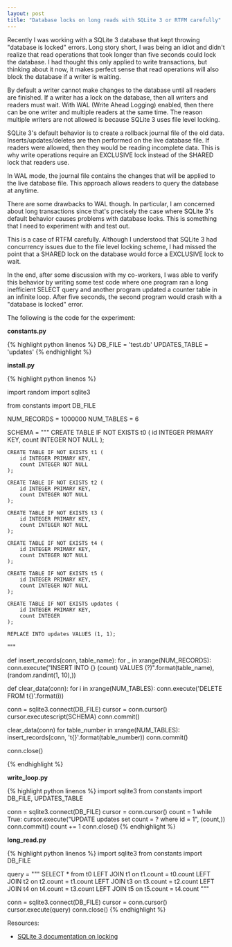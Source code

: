 ```yaml
---
layout: post
title: "Database locks on long reads with SQLite 3 or RTFM carefully"
---
```


Recently I was working with a SQLite 3 database that kept throwing "database is locked" errors. Long story short, I was being an idiot and didn't realize that read operations that took longer than five seconds could lock the database. I had thought this only applied to write transactions, but thinking about it now, it makes perfect sense that read operations will also block the database if a writer is waiting.

By default a writer cannot make changes to the database until all readers are finished. If a writer has a lock on the database, then all writers and readers must wait. With WAL (Write Ahead Logging) enabled, then there can be one writer and multiple readers at the same time. The reason multiple writers are not allowed is because SQLite 3 uses file level locking.

SQLite 3's default behavior is to create a rollback journal file of the old data. Inserts/updates/deletes are then performed on the live database file. If readers were allowed, then they would be reading incomplete data. This is why write operations require an EXCLUSIVE lock instead of the SHARED lock that readers use.

In WAL mode, the journal file contains the changes that will be applied to the live database file. This approach allows readers to query the database at anytime.

There are some drawbacks to WAL though. In particular, I am concerned about long transactions since that's precisely the case where SQLite 3's default behavior causes problems with database locks. This is something that I need to experiment with and test out.

This is a case of RTFM carefully. Although I understood that SQLite 3 had concurrency issues due to the file level locking scheme, I had missed the point that a SHARED lock on the database would force a EXCLUSIVE lock to wait.

In the end, after some discussion with my co-workers, I was able to verify this behavior by writing some test code where one program ran a long inefficient SELECT query and another program updated a counter table in an infinite loop. After five seconds, the second program would crash with a "database is locked" error.

The following is the code for the experiment:

**constants.py**

{% highlight python linenos %}
DB_FILE = 'test.db'
UPDATES_TABLE = 'updates'
{% endhighlight %}

**install.py**

{% highlight python linenos %}

import random
import sqlite3

from constants import DB_FILE

NUM_RECORDS =  1000000
NUM_TABLES = 6

SCHEMA = """
    CREATE TABLE IF NOT EXISTS t0 (
        id INTEGER PRIMARY KEY,
        count INTEGER NOT NULL
    );

    CREATE TABLE IF NOT EXISTS t1 (
        id INTEGER PRIMARY KEY,
        count INTEGER NOT NULL
    );

    CREATE TABLE IF NOT EXISTS t2 (
        id INTEGER PRIMARY KEY,
        count INTEGER NOT NULL
    );

    CREATE TABLE IF NOT EXISTS t3 (
        id INTEGER PRIMARY KEY,
        count INTEGER NOT NULL
    );

    CREATE TABLE IF NOT EXISTS t4 (
        id INTEGER PRIMARY KEY,
        count INTEGER NOT NULL
    );

    CREATE TABLE IF NOT EXISTS t5 (
        id INTEGER PRIMARY KEY,
        count INTEGER NOT NULL
    );

    CREATE TABLE IF NOT EXISTS updates (
        id INTEGER PRIMARY KEY,
        count INTEGER
    );

    REPLACE INTO updates VALUES (1, 1);
"""

def insert_records(conn, table_name):
    for _ in xrange(NUM_RECORDS):
        conn.execute("INSERT INTO {} (count) VALUES (?)".format(table_name), (random.randint(1, 10),))


def clear_data(conn):
    for i in xrange(NUM_TABLES):
        conn.execute('DELETE FROM t{}'.format(i))

conn = sqlite3.connect(DB_FILE)
cursor = conn.cursor()
cursor.executescript(SCHEMA)
conn.commit()

clear_data(conn)
for table_number in xrange(NUM_TABLES):
    insert_records(conn, 't{}'.format(table_number))
conn.commit()

conn.close()

{% endhighlight %}

**write_loop.py**

{% highlight python linenos %}
import sqlite3
from constants import DB_FILE, UPDATES_TABLE

conn = sqlite3.connect(DB_FILE)
cursor = conn.cursor()
count = 1
while True:
    cursor.execute("UPDATE updates set count = ? where id = 1", (count,))
    conn.commit()
    count += 1
conn.close()
{% endhighlight %}

**long_read.py**

{% highlight python linenos %}
import sqlite3
from constants import DB_FILE

query = """
    SELECT * from t0
        LEFT JOIN t1 on t1.count = t0.count
        LEFT JOIN t2 on t2.count = t1.count
        LEFT JOIN t3 on t3.count = t2.count
        LEFT JOIN t4 on t4.count = t3.count
        LEFT JOIN t5 on t5.count = t4.count
"""

conn = sqlite3.connect(DB_FILE)
cursor = conn.cursor()
cursor.execute(query)
conn.close()
{% endhighlight %}

Resources:

- [SQLite 3 documentation on locking](http://www.sqlite.org/lockingv3.html)

